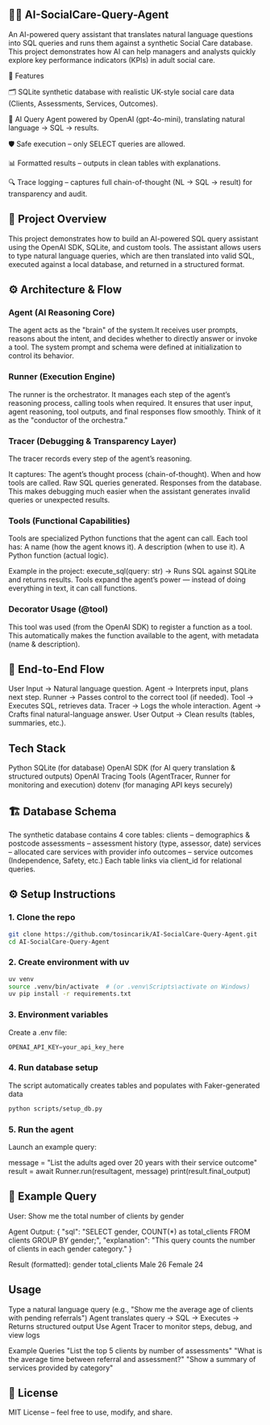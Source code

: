 ## 🧑‍⚕️ AI-SocialCare-Query-Agent

An AI-powered query assistant that translates natural language questions into SQL queries and runs them against a synthetic Social Care database.
This project demonstrates how AI can help managers and analysts quickly explore key performance indicators (KPIs) in adult social care.

🚀 Features

🗂️ SQLite synthetic database with realistic UK-style social care data (Clients, Assessments, Services, Outcomes).

🤖 AI Query Agent powered by OpenAI (gpt-4o-mini), translating natural language → SQL → results.

🛡️ Safe execution – only SELECT queries are allowed.

📊 Formatted results – outputs in clean tables with explanations.

🔍 Trace logging – captures full chain-of-thought (NL → SQL → result) for transparency and audit.



## 📖 Project Overview

This project demonstrates how to build an AI-powered SQL query assistant using the OpenAI SDK, SQLite, and custom tools. The assistant allows users to type natural language queries, which are then translated into valid SQL, executed against a local database, and returned in a structured format.

## ⚙️ Architecture & Flow

### Agent (AI Reasoning Core)

The agent acts as the "brain" of the system.It receives user prompts, reasons about the intent, and decides whether to directly answer or invoke a tool.
The system prompt and schema were defined at initialization to control its behavior.

### Runner (Execution Engine)
The runner is the orchestrator.
It manages each step of the agent’s reasoning process, calling tools when required.
It ensures that user input, agent reasoning, tool outputs, and final responses flow smoothly.
Think of it as the "conductor of the orchestra."

### Tracer (Debugging & Transparency Layer)

The tracer records every step of the agent’s reasoning.

It captures:
The agent’s thought process (chain-of-thought).
When and how tools are called.
Raw SQL queries generated.
Responses from the database.
This makes debugging much easier when the assistant generates invalid queries or unexpected results.

### Tools (Functional Capabilities)

Tools are specialized Python functions that the agent can call.
Each tool has:
A name (how the agent knows it).
A description (when to use it).
A Python function (actual logic).

Example in the project:
execute_sql(query: str) → Runs SQL against SQLite and returns results.
Tools expand the agent’s power — instead of doing everything in text, it can call functions.

### Decorator Usage (@tool)

This tool was used (from the OpenAI SDK) to register a function as a tool.
This automatically makes the function available to the agent, with metadata (name & description).


## 🔄 End-to-End Flow

User Input → Natural language question.
Agent → Interprets input, plans next step.
Runner → Passes control to the correct tool (if needed).
Tool → Executes SQL, retrieves data.
Tracer → Logs the whole interaction.
Agent → Crafts final natural-language answer.
User Output → Clean results (tables, summaries, etc.).



## Tech Stack

Python
SQLite (for database)
OpenAI SDK (for AI query translation & structured outputs)
OpenAI Tracing Tools (AgentTracer, Runner for monitoring and execution)
dotenv (for managing API keys securely)




## 🏗️ Database Schema

The synthetic database contains 4 core tables:
clients – demographics & postcode
assessments – assessment history (type, assessor, date)
services – allocated care services with provider info
outcomes – service outcomes (Independence, Safety, etc.)
Each table links via client_id for relational queries.




## ⚙️ Setup Instructions

### 1. Clone the repo

```bash
git clone https://github.com/tosincarik/AI-SocialCare-Query-Agent.git
cd AI-SocialCare-Query-Agent
```


### 2. Create environment with uv

```bash
uv venv
source .venv/bin/activate  # (or .venv\Scripts\activate on Windows)
uv pip install -r requirements.txt
```

### 3. Environment variables

Create a .env file:

```python
OPENAI_API_KEY=your_api_key_here
```

### 4. Run database setup

The script automatically creates tables and populates with Faker-generated data

```bash
python scripts/setup_db.py
```

### 5. Run the agent

Launch an example query:

message = "List the adults aged over 20 years with their service outcome"
result = await Runner.run(resultagent, message)
print(result.final_output)

## 🧪 Example Query

User:
Show me the total number of clients by gender

Agent Output:
{
  "sql": "SELECT gender, COUNT(*) as total_clients FROM clients GROUP BY gender;",
  "explanation": "This query counts the number of clients in each gender category."
}


Result (formatted):
gender	total_clients
Male	26
Female	24




## Usage

Type a natural language query (e.g., "Show me the average age of clients with pending referrals")
Agent translates query → SQL → Executes → Returns structured output
Use Agent Tracer to monitor steps, debug, and view logs

Example Queries
"List the top 5 clients by number of assessments"
"What is the average time between referral and assessment?"
"Show a summary of services provided by category"


## 📜 License

MIT License – feel free to use, modify, and share.